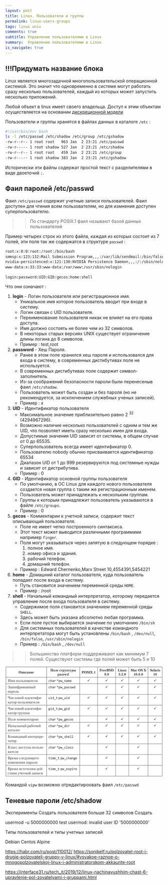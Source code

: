 ```yaml
---
layout: post
title: Linux. Пользователи и группы
permalink: linux-users-groups
tags: linux unix
comments: true
subtitle: Управление пользователями в Linux
summary:  Управление пользователями в Linux
is_navigate: true
---
```


## !!!Придумать название блока

Linux является многозадачной многопользовательской операционной системой. Это значит что одновременно в
системе могут работать сразу несколько пользователей, каждый из которых может запустить несколько приложений.

Любой объект в linux имеет своего владельца. 
Доступ к этим объектам осуществляется на основании [дискреционной модели](http://www.dataved.ru/2014/02/controlled-access-models.html)

Пользователи и группы хранятся в файлах данных в каталоге `/etc` :
~~~bash
#!/usr/bin/env bash
ls -l /etc/passwd /etc/shadow /etc/group /etc/gshadow
-rw-r--r-- 1 root root   963 Jan  2 23:21 /etc/passwd
-rw-r----- 1 root shadow 527 Jan  2 23:21 /etc/shadow
-rw-r--r-- 1 root root   459 Jan  2 23:21 /etc/group
-rw-r----- 1 root shadow 383 Jan  2 23:21 /etc/gshadow
~~~

Исторически эти файлы содержат простой текст с разделителями в виде двоеточий ` : `.

## Фаил паролей /etc/passwd

Фаил `/etc/passwd` содержит учетные записи пользователей.
Фаил доступен для чтения всем пользователям, но для измнения доступен суперпользователю.

>> По стандарту POSIX.1 фаил называют базой данных пользователей

Пример четырех строк из этого файла, каждая из которых состоит из 7 полей, эти поля так же содержатся в структуре `passwd` : 

```bash
root:x:0:0:root:/root:/bin/bash
smmsp:x:123:132:Mail Submission Program,,,:/var/lib/sendmail:/bin/false
nvidia-persistenced:x:121:130:NVIDIA Persistence Daemon,,,:/:/sbin/nologin
www-data:x:33:33:www-data:/var/www:/usr/sbin/nologin
```

`login:password:UID:GID:gecos:home:shell`

Что они означают :
1. **login** - Логин пользователя или регистрационное имя.
    - Уникальное имя которое пользователь вводит при входе в систему.
    - Логин связан с UID пользователя.
    - Переименование пользователя никак не влияет на его права доступа.
    - Имя должно состоять не более чем из 32 символов. 
    - В некоторых старых версиях UNIX существует ограничение длины логина до 8 символов.
    - Пример : test,root
2. **password** - Хеш Пароля.
    - Ранее в этом поле хранился хеш пароля и использовался для входа в систему, в современных дистибутивах поле не используется.
    - В современных дистибутивах поле содержит символ-заполнитель.
    - Из-за соображений безопасности пароли были перенесеныв фаил `/etc/shadow`.
    - Пользователь может быть создан и без пароля (но не рекомендуется, за исключением служебных ученых записей).
    - Пример : x
3. **UID** - Идентификатор пользователя
    - Максимальное значение приблизительно равно 2 <sup>32</sup> (4294967296).
    - Возможно наличие несколько пользователей с одним и тем же UID, что позволяет иметь сразу несколько имен для входа.
    - Допустимые значения UID зависят от системы, в общем случае от 0 до 65535.
    - Суперпользователь всегда имеет идентификатор 0.
    - Пользователю nobody обычно присваивается идентификатор 65534
    - Диапазон UID от 1 до 999 резервируются под системные нужды и зависит от дистрибутива.
    - Пример : 0
4. **GID** - Идентификатор основной группы пользователя
    - По умолчанию, в ОС Linux для каждого нового пользователя создается новая группа с таким же регистрационным именем.
    - Пользователь может принадлежать к нескольким группам.
    - Группы к которым принадлежит пользователь указываются в файле `/etc/groups`.
    - Пример : 0
5. **gecos** - Комментарии к учетной записи, содержит текст описывающий пользователя.
    - Поле не имеет четко построенного синтаксиса.
    - Этот текст может выводится различными программами например `finger`.
    - Поля могут указываться через запятую в следующем порядке :
        1. полное имя.
        2. номер офиса и здания.
        3. рабочий телефон.
        4. домашний телефон.
    - Пример : Edward Chernenko,Marx Street 10,4554391,5454221
6. **home** - Домашний каталог пользователя, куда пользователь попадает после входа в систему.  
    - Путь становится значением переменной среды `HOME`.
    - Пример : /root 
7. **shell** - Начальный командный интерпретатор, которому передается управление после входа пользователя в систему.
    - Содержимое поля становится значением переменной среды `SHELL`.
    - Здесь может быть указана абсолютно любая программа.
    - Если поле пустое выбирается значение по умолчанию `/bin/sh`
    - Для системных пользователей в качестве командного интерпретатора могут быть установлены `/bin/bash` , `/dev/null`, `/bin/false`, `/usr/sbin/nologin`
    - Пример : `/bin/bash` , `/dev/null`

>> Большинство платформ поддерживают как минимум 7 полей. Существуют системы где полей может быть 5 и 10

![passwd](/assets/images/articles/unix/unix-user/passwd.png "passwd")

Командой `vipw` возможно отредактироовать фаил `/etc/passwd`


## Теневые пароли /etc/shadow
Эксперименты
Создать пользователя больше 32 символов
Создать 

usermod -u 5000000000 test
usermod: invalid user ID '5000000000'

Типы пользователей и типы учетных записей


Debian 
Centos 
Alpine

https://habr.com/ru/post/110012/
https://sonikelf.ru/polzovatel-root-i-drugie-polzovateli-gruppy-v-linux/#vsyakoe-raznoe-o-mnogopolzovatelskoj-linux-i-administratorskom-akkaunte-root

https://interface31.ru/tech_it/2019/12/linux-nachinayushhim-chast-6-upravlenie-pol-zovatelyami-i-gruppami.html